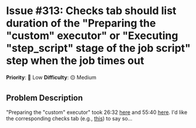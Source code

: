 # Issue #313: Checks tab should list duration of the "Preparing the "custom" executor" or "Executing "step_script" stage of the job script" step when the job times out

**Priority**: 🚀 Low
**Difficulty**: 🟡 Medium

## Problem Description

"Preparing the "custom" executor" took 26:32 [here](https://gitlab.inria.fr/coq/coq/-/jobs/3743217) and 55:40 [here](https://gitlab.inria.fr/coq/coq/-/jobs/3743281).  I'd like the corresponding checks tab (e.g., [this](https://github.com/coq/coq/pull/18094/checks?check_run_id=20146520829)) to say so...

